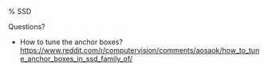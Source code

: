 % SSD

Questions?

- How to tune the anchor boxes?
https://www.reddit.com/r/computervision/comments/aosaok/how_to_tune_anchor_boxes_in_ssd_family_of/